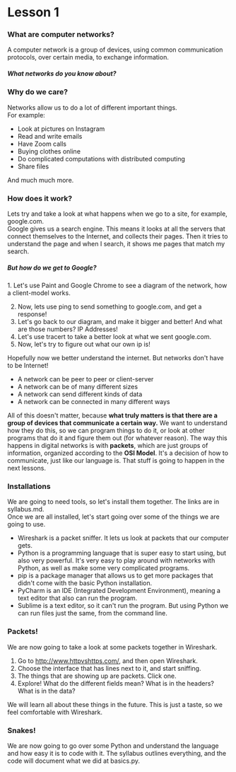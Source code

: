 # Lesson 1
### What are computer networks?
A computer network is a group of devices, using common communication protocols, over certain media, to exchange information.
<br>
<h5> What networks do you know about? </h5>

### Why do we care?
Networks allow us to do a lot of different important things.<br>
For example: 
- Look at pictures on Instagram
- Read and write emails
- Have Zoom calls
- Buying clothes online
- Do complicated computations with distributed computing
- Share files


And much much more. <br>

### How does it work?
Lets try and take a look at what happens when we go to a site, for example, google.com.<br>
Google gives us a search engine. This means it looks at all the servers that connect themselves to the Internet, and collects their pages. Then it tries to understand the page and when I search, it shows me pages that match my search.<br>
<h5>But how do we get to Google?</h5>
1. Let's use Paint and Google Chrome to see a diagram of the network, how a client-model works.

2. Now, lets use ping to send something to google.com, and get a response!
3. Let's go back to our diagram, and make it bigger and better! And what are those numbers? IP Addresses!
4. Let's use tracert to take a better look at what we sent google.com.
5. Now, let's try to figure out what our own ip is!

Hopefully now we better understand the internet. But networks don't have to be Internet! <br>

- A network can be peer to peer or client-server
- A network can be of many different sizes
- A network can send different kinds of data
- A network can be connected in many different ways


All of this doesn't matter, because **what truly matters is that there are a group of devices that communicate a certain way.** We want to understand how they do this, so we can program things to do it, or look at other programs that do it and figure them out (for whatever reason).
The way this happens in digital networks is with **packets**, which are just groups of information, organized according to the **OSI Model**. It's a decision of how to communicate, just like our language is. That stuff is going to happen in the next lessons. <br>

### Installations
We are going to need tools, so let's install them together. The links are in syllabus.md.<br>
Once we are all installed, let's start going over some of the things we are going to use.
- Wireshark is a packet sniffer. It lets us look at packets that our computer gets.
- Python is a programming language that is super easy to start using, but also very powerful. It's very easy to play around with networks with Python, as well as make some very complicated programs.
- pip is a package manager that allows us to get more packages that didn't come with the basic Python installation. 
- PyCharm is an IDE (Integrated Development Environment), meaning a text editor that also can run the program.
- Sublime is a text editor, so it can't run the program. But using Python we can run files just the same, from the command line.


### Packets!
We are now going to take a look at some packets together in Wireshark. <br>
1. Go to http://www.httpvshttps.com/, and then open Wireshark. 
2. Choose the interface that has lines next to it, and start sniffing.
3. The things that are showing up are packets. Click one.
4. Explore! What do the different fields mean? What is in the headers? What is in the data?


We will learn all about these things in the future. This is just a taste, so we feel comfortable with Wireshark.

### Snakes!
We are now going to go over some Python and understand the language and how easy it is to code with it.
The syllabus outlines everything, and the code will document what we did at basics.py.

 






